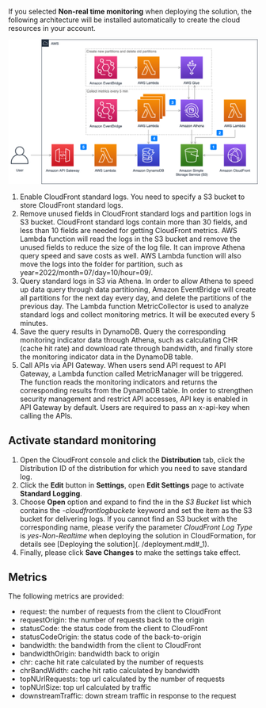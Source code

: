 If you selected **Non-real time monitoring** when deploying the solution, the following architecture will be installed automatically to create the cloud resources in your account.

![non-real-time-monitoring](../../images/non-real-time-monitoring.png)

1. Enable CloudFront standard logs. You need to specify a S3 bucket to store CloudFront standard logs.
2. Remove unused fields in CloudFront standard logs and partition logs in S3 bucket. CloudFront standard logs contain more than 30 fields, and less than 10 fields are needed for getting CloudFront metrics. AWS Lambda function will read the logs in the S3 bucket and remove the unused fields to reduce the size of the log file. It can improve Athena query speed and save costs as well. AWS Lambda function will also move the logs into the folder for partition, such as year=2022/month=07/day=10/hour=09/.
3. Query standard logs in S3 via Athena. In order to allow Athena to speed up data query through data partitioning, Amazon EventBridge will create all partitions for the next day every day, and delete the partitions of the previous day. The Lambda function MetricCollector is used to analyze standard logs and collect monitoring metrics. It will be executed every 5 minutes.
4. Save the query results in DynamoDB. Query the corresponding monitoring indicator data through Athena, such as calculating CHR (cache hit rate) and download rate through bandwidth, and finally store the monitoring indicator data in the DynamoDB table.
5. Call APIs via API Gateway. When users send API request to API Gateway, a Lambda function called MetricManager will be triggered. The function reads the monitoring indicators and returns the corresponding results from the DynamoDB table. In order to strengthen security management and restrict API accesses, API key is enabled in API Gateway by default. Users are required to pass an x-api-key when calling the APIs.

## Activate standard monitoring
1. Open the CloudFront console and click the **Distribution** tab, click the Distribution ID of the distribution for which you need to save standard log.
2. Click the **Edit** button in **Settings**, open **Edit Settings** page to activate **Standard Logging**.
3. Choose **Open** option and expand to find the in the *S3 Bucket* list which contains the *-cloudfrontlogbuckete* keyword and set the item as the S3 bucket for delivering logs. If you cannot find an S3 bucket with the corresponding name, please verify the parameter *CloudFront Log Type* is *yes-Non-Realtime* when deploying the solution in CloudFormation, for details see [Deploying the solution](. /deployment.md#_1).
4. Finally, please click **Save Changes** to make the settings take effect.

## Metrics

The following metrics are provided:

- request: the number of requests from the client to CloudFront
- requestOrigin: the number of requests back to the origin
- statusCode: the status code from the client to CloudFront
- statusCodeOrigin: the status code of the back-to-origin
- bandwidth: the bandwidth from the client to CloudFront
- bandwidthOrigin: bandwidth back to origin
- chr: cache hit rate calculated by the number of requests
- chrBandWidth: cache hit ratio calculated by bandwidth
- topNUrlRequests: top url calculated by the number of requests
- topNUrlSize: top url calculated by traffic
- downstreamTraffic: down stream traffic in response to the request


